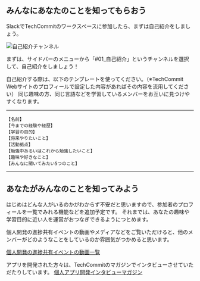 ## みんなにあなたのことを知ってもらおう
SlackでTechCommitのワークスペースに参加したら、まずは自己紹介をしましょう。

![自己紹介チャンネル](/images/preparation-tool/self-introduction.jpg)

まずは、サイドバーのメニューから「#01_自己紹介」というチャンネルを選択して、自己紹介をしましょう！

自己紹介する際は、以下のテンプレートを使ってください。（※TechCommit Webサイトのプロフィールで設定した内容があればその内容を流用してください）
同じ趣味の方、同じ言語などを学習しているメンバーをお互いに見つけやすくなります。

---
```
【名前】
【今までの経験や経歴】
【学習の目的】
【将来やりたいこと】
【活動拠点】
【勉強中あるいはこれから勉強したいこと】
【趣味や好きなこと】
【みんなに聞いてみたい5つのこと】
```
---

## あなたがみんなのことを知ってみよう
はじめはどんな人がいるのかがわからず不安だと思いますので、参加者のプロフィールを一覧でみれる機能などを追加予定です。
それまでは、あなたの趣味や学習目的に近い人を運営がおつなぎできるようにつとめます。

個人開発の進捗共有イベントの動画やメディアなどをご覧いただけると、他のメンバーがどのようなことをしているのか雰囲気がつかめると思います。

[個人開発の進捗共有イベントの動画一覧](https://www.tech-commit.jp/main/event_archives?title=&tag_ids%5B%5D=1)

アプリを開発された方々は、TechCommitのマガジンでインタビューさせていただたりしています。
[個人アプリ開発インタビューマガジン](https://note.com/tech_commit/m/mfe8deb8dc646)
